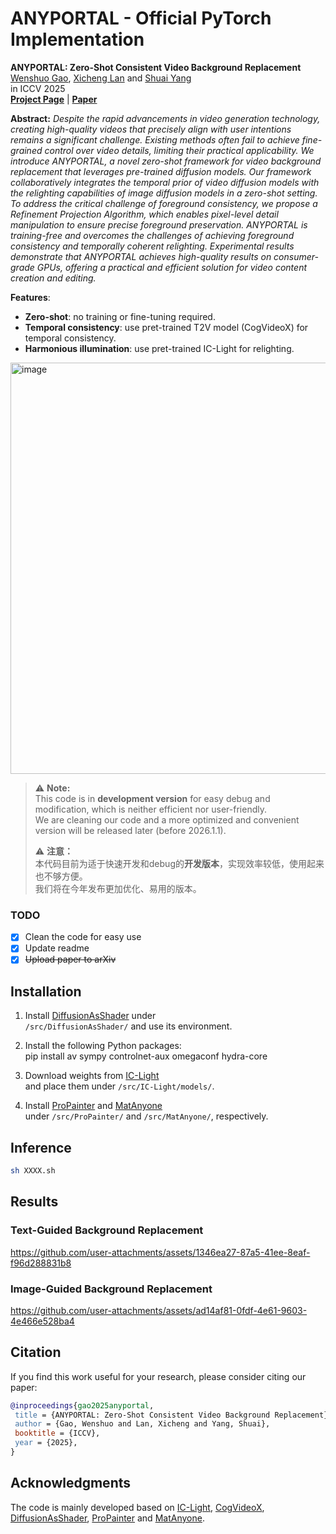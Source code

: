 # ANYPORTAL - Official PyTorch Implementation

**ANYPORTAL: Zero-Shot Consistent Video Background Replacement**<br>
[Wenshuo Gao](https://gaowenshuo.github.io/index/), [Xicheng Lan](https://dongfengzy.github.io/) and [Shuai Yang](https://williamyang1991.github.io/)<br>
in ICCV 2025 <br>
[**Project Page**](https://gaowenshuo.github.io/AnyPortal/) | [**Paper**](https://arxiv.org/abs/2509.07472) <br>

**Abstract:** *Despite the rapid advancements in video generation technology, creating high-quality videos that precisely align with user intentions remains a significant challenge. 
Existing methods often fail to achieve fine-grained control over video details, limiting their practical applicability. 
We introduce ANYPORTAL, a novel zero-shot framework for video background replacement that leverages pre-trained diffusion models. 
Our framework collaboratively integrates the temporal prior of video diffusion models with the relighting capabilities of image diffusion models in a zero-shot setting. 
To address the critical challenge of foreground consistency, we propose a Refinement Projection Algorithm, which enables pixel-level detail manipulation to ensure precise foreground preservation. 
ANYPORTAL is training-free and overcomes the challenges of achieving foreground consistency and temporally coherent relighting. 
Experimental results demonstrate that ANYPORTAL achieves high-quality results on consumer-grade GPUs, offering a practical and efficient solution for video content creation and editing.*

**Features**:<br>
- **Zero-shot**: no training or fine-tuning required.
- **Temporal consistency**: use pret-trained T2V model (CogVideoX) for temporal consistency.
- **Harmonious illumination**: use pret-trained IC-Light for relighting.


<img width="1620" height="658" alt="image" src="https://github.com/user-attachments/assets/84254042-4fbc-4e5f-a1e8-212519cb972b" />

> ⚠️ **Note:**  
> This code is in **development version** for easy debug and modification, which is neither efficient nor user-friendly.  
> We are cleaning our code and a more optimized and convenient version will be released later (before 2026.1.1).  
> 
> ⚠️ **注意：**  
> 本代码目前为适于快速开发和debug的**开发版本**，实现效率较低，使用起来也不够方便。  
> 我们将在今年发布更加优化、易用的版本。

### TODO
- [x] Clean the code for easy use
- [x] Update readme
- [x] ~~Upload paper to arXiv~~
      
## Installation

1. Install [DiffusionAsShader](https://github.com/IGL-HKUST/DiffusionAsShader) under  
   `/src/DiffusionAsShader/` and use its environment.

2. Install the following Python packages:  
   pip install av sympy controlnet-aux omegaconf hydra-core

3. Download weights from [IC-Light](https://github.com/lllyasviel/IC-Light)  
   and place them under `/src/IC-Light/models/`.

4. Install [ProPainter](https://github.com/sczhou/ProPainter) and [MatAnyone](https://github.com/pq-yang/MatAnyone)  
   under `/src/ProPainter/` and `/src/MatAnyone/`, respectively.

## Inference

```bash
sh XXXX.sh
```

## Results

### Text-Guided Background Replacement

https://github.com/user-attachments/assets/1346ea27-87a5-41ee-8eaf-f96d288831b8

### Image-Guided Background Replacement

https://github.com/user-attachments/assets/ad14af81-0fdf-4e61-9603-4e466e528ba4

## Citation

If you find this work useful for your research, please consider citing our paper:

```bibtex
@inproceedings{gao2025anyportal,
 title = {ANYPORTAL: Zero-Shot Consistent Video Background Replacement},
 author = {Gao, Wenshuo and Lan, Xicheng and Yang, Shuai},
 booktitle = {ICCV},
 year = {2025},
}
```

## Acknowledgments

The code is mainly developed based on [IC-Light](https://github.com/lllyasviel/IC-Light), [CogVideoX](https://github.com/zai-org/CogVideo), [DiffusionAsShader](https://github.com/IGL-HKUST/DiffusionAsShader), [ProPainter](https://github.com/sczhou/ProPainter) and [MatAnyone](https://github.com/pq-yang/MatAnyone).
